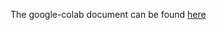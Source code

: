 The google-colab document can be found [here](https://colab.research.google.com/drive/1Lxn6W2GKfZn9IiGxOFmQcp-C7JRbs758#scrollTo=qt9mBpLR1OAP)  


